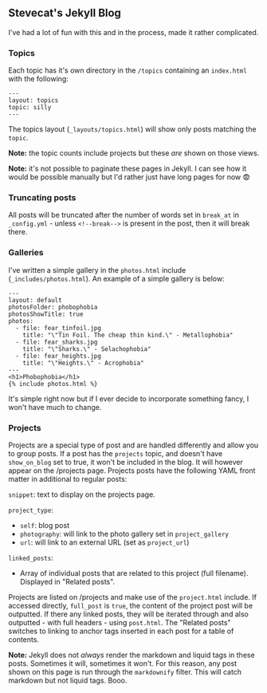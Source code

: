 ## Stevecat's Jekyll Blog

I've had a lot of fun with this and in the process, made it rather complicated.

### Topics

Each topic has it's own directory in the `/topics` containing an `index.html` with the following:

```
---
layout: topics
topic: silly
---
```

The topics layout (`_layouts/topics.html`) will show only posts matching the `topic`.

**Note:** the topic counts include projects but these _are_ shown on those views.

**Note:** it's not possible to paginate these pages in Jekyll. I can see how it would be possible manually but I'd rather just have long pages for now :fearful:

### Truncating posts

All posts will be truncated after the number of words set in `break_at` in `_config.yml` - unless `<!--break-->` is present in the post,
then it will break there.

### Galleries

I've written a simple gallery in the `photos.html` include (`_includes/photos.html`). An example of a simple gallery is below:

```
---
layout: default
photosFolder: phobophobia
photosShowTitle: true
photos:
  - file: fear_tinfoil.jpg
    title: "\"Tin Foil. The cheap thin kind.\" - Metallophobia"
  - file: fear_sharks.jpg
    title: "\"Sharks.\" - Selachophobia"
  - file: fear_heights.jpg
    title: "\"Heights.\" - Acrophobia"
---
<h1>Phobophobia</h1>
{% include photos.html %}
```

It's simple right now but if I ever decide to incorporate something fancy, I won't have much to change.

### Projects

Projects are a special type of post and are handled differently and allow you to group posts. If a post has the `projects` topic, and doesn't have `show_on_blog` set to true, it won't be included in the blog. It will however appear on the /projects page. Projects posts have the following YAML front matter in additional to regular posts:

`snippet`: text to display on the projects page.

`project_type`:

* `self`: blog post
* `photography`: will link to the photo gallery set in `project_gallery`
* `url`: will link to an external URL (set as `project_url`)

`linked_posts`:

* Array of individual posts that are related to this project (full filename). Displayed in "Related posts".

Projects are listed on /projects and make use of the `project.html` include. If accessed directly, `full_post` is `true`, the content of the project post will be outputted. If there any linked posts, they will be iterated through and also outputted - with full headers - using `post.html`. The "Related posts" switches to linking to anchor tags inserted in each post for a table of contents.

**Note:** Jekyll does not _always_ render the markdown and liquid tags in these posts. Sometimes it will, sometimes it won't. For this reason, any post shown on this page is run through the `markdownify` filter. This will catch markdown but not liquid tags. Booo.
